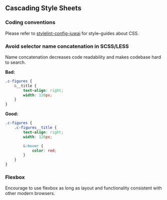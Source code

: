 ## Cascading Style Sheets

### Coding conventions

Please refer to [stylelint-config-juwai](https://github.com/juwai/stylelint-config-juwai/blob/master/index.js) for style–guides about CSS.

### Avoid selector name concatenation in SCSS/LESS

Name concatenation decreases code readability and makes codebase hard to search.

**Bad:**

```css
.c-figures {
    &__title {
        text-align: right;
        width: 120px;
    }
}
```

**Good:**

```css
.c-figures {
    .c-figures__title {
        text-align: right;
        width: 120px;

        &:hover {
            color: red;
        }
    }
}
```

### Flexbox

Encourage to use flexbox as long as layout and functionality consistent with other modern browsers.
